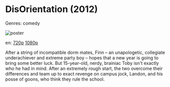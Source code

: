 # DisOrientation (2012)

Genres: comedy

![poster](http://image.tmdb.org/t/p/w500/zbt8JgpVXtoD30sfVjqjoZwyhQp.jpg)

en:
  [720p](magnet:?xt=urn:btih:92681b673b4f39759d658a1f960776a9b3320db3&dn=DisOrientation+%282012%29+720p+BrRip+x264+-+YIFY&tr=udp%3A%2F%2Ftracker.openbittorrent.com%3A80%2Fannounce&tr=udp%3A%2F%2Fglotorrents.pw%3A6969%2Fannounce&tr=udp%3A%2F%2Ftracker.openbittorrent.com%3A80%2Fannounce&tr=udp%3A%2F%2Ftracker.opentrackr.org%3A1337%2Fannounce&tr=udp%3A%2F%2Fzer0day.to%3A1337%2Fannounce&tr=udp%3A%2F%2Ftracker.coppersurfer.tk%3A6969%2Fannounce)
  [1080p](magnet:?xt=urn:btih:37B468CB99E9C312BFE6AE47EA136997D2EBF7BF&tr=udp://glotorrents.pw:6969/announce&tr=udp://tracker.opentrackr.org:1337/announce&tr=udp://torrent.gresille.org:80/announce&tr=udp://tracker.openbittorrent.com:80&tr=udp://tracker.coppersurfer.tk:6969&tr=udp://tracker.leechers-paradise.org:6969&tr=udp://p4p.arenabg.ch:1337&tr=udp://tracker.internetwarriors.net:1337)
  


After a string of incompatible dorm mates, Finn – an unapologetic, collegiate underachiever and extreme party boy – hopes that a new year is going to bring some better luck. But 15-year-old, nerdy, brainiac Toby isn't exactly who he had in mind.  After an extremely rough start, the two overcome their differences and team up to exact revenge on campus jock, Landon, and his posse of goons, who think they rule the school.
